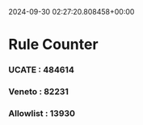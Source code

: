 2024-09-30 02:27:20.808458+00:00
# Rule Counter 
 ### UCATE : 484614

 ### Veneto : 82231

 ### Allowlist : 13930